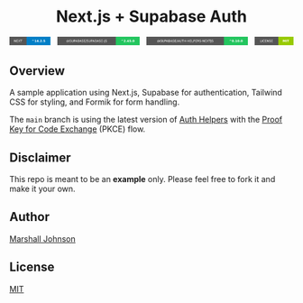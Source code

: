 <h1 align="center"><b>Next.js</b> + <b>Supabase</b> Auth</h1>

<p align="center" style="display: flex; align-items: center; justify-content: center; gap: 0.75rem;">
  <a href="https://nextjs.org">
    <img src="/public/assests/next.svg" alt="Next.js" />
  </a>
  <a href="https://www.supabase.io">
    <img src="/public/assests/supabase-js.svg" alt="Supabase" />
  </a>
  <a href="https://www.supabase.io">
    <img src="/public/assests/auth-helpers-nextjs.svg" alt="Supabase" />
  </a>
  <a href="https://github.com/marshall-johnson/nextjs-supabase-auth/blob/main/LICENSE">
    <img src="/public/assests/nextjs-supabase-auth.svg" alt="License" />
  </a>
</p>

## Overview

A sample application using Next.js, Supabase for authentication, Tailwind CSS for styling, and Formik for form handling.

The `main` branch is using the latest version of [Auth Helpers](https://supabase.com/docs/guides/auth/auth-helpers/nextjs) with the [Proof Key for Code Exchange](https://supabase.com/blog/supabase-auth-sso-pkce#introducing-pkce) (PKCE) flow.

## Disclaimer

This repo is meant to be an **example** only. Please feel free to fork it and make it your own.

## Author

[Marshall Johnson](https://github.com/marshall-johnson)

## License

[MIT](https://choosealicense.com/licenses/mit/)